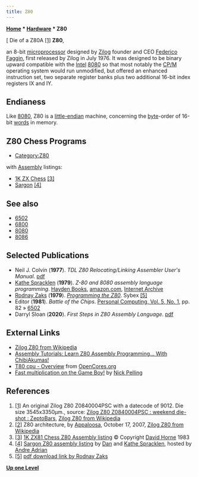 ```yaml
---
title: Z80
---
```

**[Home](Home "Home") \* [Hardware](Hardware "Hardware") \* Z80**



[ Die of a Z80A <a id="cite-note-1" href="#cite-ref-1">[1]</a>
**Z80**,   

an 8-bit [microprocessor](https://en.wikipedia.org/wiki/Microprocessor) designed by [Zilog](https://en.wikipedia.org/wiki/Zilog) founder and CEO [Federico Faggin](https://en.wikipedia.org/wiki/Federico_Faggin), first released by Zilog in July 1976. It was designed to be binary upward compatible with the [Intel](Intel "Intel") [8080](8080 "8080") so that most notably the [CP/M](https://en.wikipedia.org/wiki/CP/M_operating_system) operating system would run unmodified, but offered an enhanced instruction set, two separate register banks plus two additional 16-bit index registers IX and IY. 



## Endianess


Like [8080](8080 "8080"), Z80 is a [little-endian](Little-endian "Little-endian") machine, concerning the [byte](Byte "Byte")-order of 16-bit [words](Word "Word") in memory.



## Z80 Chess Programs


* [Category:Z80](Category:Z80 "Category:Z80")


with [Assembly](Assembly "Assembly") listings:



* [1K ZX Chess](1K_ZX_Chess "1K ZX Chess") <a id="cite-note-3" href="#cite-ref-3">[3]</a>
* [Sargon](Sargon "Sargon") <a id="cite-note-4" href="#cite-ref-4">[4]</a>


## See also


* [6502](6502 "6502")
* [6800](6800 "6800")
* [8080](8080 "8080")
* [8086](8086 "8086")


## Selected Publications


* Neil J. Colvin (**1977**). *TDL Z80 Relocating/Linking Assembler User's Manual*. [pdf](http://retrotechnology.com/herbs_stuff/zasm.pdf)
* [Kathe Spracklen](Kathe_Spracklen "Kathe Spracklen") (**1979**). *Z-80 and 8080 assembly language programming*. [Hayden Books](https://en.wikipedia.org/wiki/Hayden_Books), [amazon.com](http://www.amazon.com/assembly-language-programming-Hayden-computer/dp/0810451670), [Internet Archive](https://archive.org/details/z808080assemblyl00kath)
* [Rodnay Zaks](https://en.wikipedia.org/wiki/Rodnay_Zaks) (**1979**). *[Programming the Z80](https://en.wikipedia.org/wiki/Programming_the_Z80)*. Sybex <a id="cite-note-5" href="#cite-ref-5">[5]</a>
* Editor (**1981**). *Battle of the Chips*. [Personal Computing, Vol. 5, No. 1](Personal_Computing#5_1 "Personal Computing"), pp. 82 » [6502](6502 "6502")
* Darryl Sloan (**2020**). *First Steps in Z80 Assembly Language*. [pdf](http://ped.7gods.org/z80.pdf)


## External Links


* [Zilog Z80 from Wikipedia](https://en.wikipedia.org/wiki/Zilog_Z80)
* [Assembly Tutorials: Learn Z80 Assembly Programming... With ChibiAkumas!](https://www.assemblytutorial.com/z80/)
* [T80 cpu - Overview](https://opencores.org/projects/t80) from [OpenCores.org](https://opencores.org/)
* [Fast multiplication on the Game Boy!](http://www.nickpelling.com/gameboymultiply.html) by [Nick Pelling](Nick_Pelling "Nick Pelling")


## References


1. <a id="cite-ref-1" href="#cite-note-1">[1]</a> An original Zilog Z80 Z0840004PSC with a datecode of 9012. Die size 3545x3350µm., source: [Zilog Z80 Z0840004PSC : weekend die-shot : ZeptoBars](https://zeptobars.com/en/read/Zilog-Z80-Z0840004PSC), [Zilog Z80 from Wikipedia](https://en.wikipedia.org/wiki/Zilog_Z80)
2. <a id="cite-ref-2" href="#cite-note-2">[2]</a> Z80 architecture, by [Appaloosa](http://commons.wikimedia.org/wiki/User:Appaloosa), October 17, 2007, [Zilog Z80 from Wikipedia](https://en.wikipedia.org/wiki/Zilog_Z80)
3. <a id="cite-ref-3" href="#cite-note-3">[3]</a> [1K ZX81 Chess Z80 Assembly listing](http://users.ox.ac.uk/~uzdm0006/scans/1kchess/assem.html) © Copyright [David Horne](David_Horne "David Horne") 1983
4. <a id="cite-ref-4" href="#cite-note-4">[4]</a> [Sargon Z80 assembly listing](http://www.andreadrian.de/schach/sargon.asm) by [Dan](Dan_Spracklen "Dan Spracklen") and [Kathe Spracklen](Kathe_Spracklen "Kathe Spracklen"), hosted by [Andre Adrian](Andre_Adrian "Andre Adrian")
5. <a id="cite-ref-5" href="#cite-note-5">[5]</a> [pdf download link by Rodnay Zaks](http://www.z80.info/zaks.html)

**[Up one Level](Hardware "Hardware")**







 
